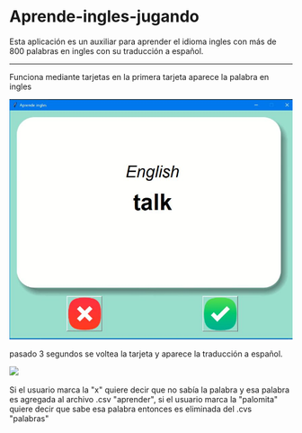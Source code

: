 # Aprende-ingles-jugando
Esta aplicación es un auxiliar para aprender el idioma ingles con más de 800 palabras en ingles con su traducción
a español. 

----

Funciona mediante tarjetas en la primera tarjeta aparece la palabra en ingles

![](funcionamiento/palabra_ingles.JPG)

pasado 3 segundos se voltea la tarjeta y aparece la traducción a español. 

![](funcionamiento/palabra_español.JPG)

Si el usuario marca la "x" quiere decir que no sabía la palabra y esa palabra es agregada al archivo .csv "aprender", si el usuario marca la "palomita" quiere decir que sabe esa palabra entonces es eliminada del  .cvs "palabras"
